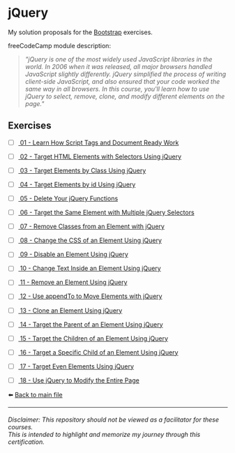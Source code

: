 # jQuery

My solution proposals for
the [Bootstrap](https://www.freecodecamp.org/learn/front-end-development-libraries#bootstrap)
exercises.

freeCodeCamp module description:
> *"jQuery is one of the most widely used JavaScript libraries in the world. In 2006 when it was released, all major browsers handled JavaScript slightly differently. jQuery simplified the process of writing client-side JavaScript, and also ensured that your code worked the same way in all browsers. In this course, you'll learn how to use jQuery to select, remove, clone, and modify different elements on the page."*

## Exercises

- [ ] [ 01 - Learn How Script Tags and Document Ready Work]()
- [ ] [ 02 - Target HTML Elements with Selectors Using jQuery]()
- [ ] [ 03 - Target Elements by Class Using jQuery]()
- [ ] [ 04 - Target Elements by id Using jQuery]()
- [ ] [ 05 - Delete Your jQuery Functions]()
- [ ] [ 06 - Target the Same Element with Multiple jQuery Selectors]()
- [ ] [ 07 - Remove Classes from an Element with jQuery]()
- [ ] [ 08 - Change the CSS of an Element Using jQuery]()
- [ ] [ 09 - Disable an Element Using jQuery]()
- [ ] [ 10 - Change Text Inside an Element Using jQuery]()
- [ ] [ 11 - Remove an Element Using jQuery]()
- [ ] [ 12 - Use appendTo to Move Elements with jQuery]()
- [ ] [ 13 - Clone an Element Using jQuery]()
- [ ] [ 14 - Target the Parent of an Element Using jQuery]()
- [ ] [ 15 - Target the Children of an Element Using jQuery]()
- [ ] [ 16 - Target a Specific Child of an Element Using jQuery]()
- [ ] [ 17 - Target Even Elements Using jQuery]()
- [ ] [ 18 - Use jQuery to Modify the Entire Page]()


⬅️ [Back to main file](../README.md)

---
###### Disclaimer: This repository should not be viewed as a facilitator for these courses. <br> This is intended to highlight and memorize my journey through this certification.